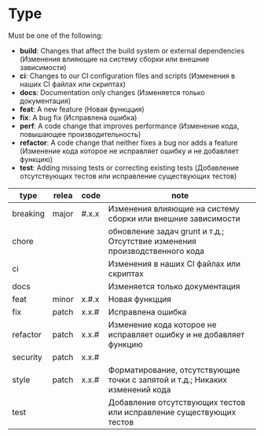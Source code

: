 # Type

Must be one of the following:

* **build**: Changes that affect the build system or external dependencies (Изменения влияющие на систему сборки или внешние зависимости)
* **ci**: Changes to our CI configuration files and scripts (Изменения в наших CI файлах или скриптах)
* **docs**: Documentation only changes (Изменяется только документация)
* **feat**: A new feature (Новая функцция)
* **fix**: A bug fix (Исправлена ошибка)
* **perf**: A code change that improves performance (Изменение кода, повышающее производительность)
* **refactor**: A code change that neither fixes a bug nor adds a feature (Изменение кода которое не исправляет ошибку и не добавляет функцию)
* **test**: Adding missing tests or correcting existing tests (Добавление отсутствующих тестов или исправление существующих тестов)

| type     | relea | code   | note                                                                         |
|----------|-------|--------|------------------------------------------------------------------------------|
| breaking | major |  #.x.x | Изменения влияющие на систему сборки или внешние зависимости                 |
| chore    |       |        | обновление задач grunt и т.д.; Отсутствие изменения производственного кода   |
| ci       |       |        | Изменения в наших CI файлах или скриптах                                     |
| docs     |       |        | Изменяется только документация                                               |
| feat     | minor |  x.#.x | Новая функцция                                                               |
| fix      | patch |  x.x.# | Исправлена ошибка                                                            |
| refactor | patch |  x.x.# |Изменение кода которое не исправляет ошибку и не добавляет функцию            |
| security | patch |  x.x.# |                                                                              |
| style    | patch |  x.x.# | Форматирование, отсутствующие точки с запятой и т.д.; Никаких изменений кода |
| test     |       |        | Добавление отсутствующих тестов или исправление существующих тестов          |
